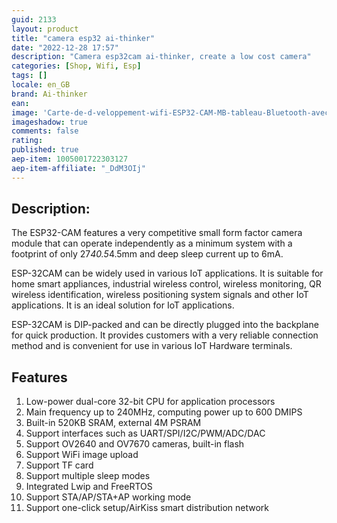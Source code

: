 ```yaml
---
guid: 2133
layout: product 
title: "camera esp32 ai-thinker"
date: "2022-12-28 17:57"
description: "Camera esp32cam ai-thinker, create a low cost camera"
categories: [Shop, Wifi, Esp]
tags: []
locale: en_GB
brand: Ai-thinker
ean: 
image: 'Carte-de-d-veloppement-wifi-ESP32-CAM-MB-tableau-Bluetooth-avec-cam-ra-OV2640-micro-USB.jpg'
imageshadow: true
comments: false
rating:  
published: true
aep-item: 1005001722303127
aep-item-affiliate: "_DdM3OIj"
---
```


## Description:
 
The ESP32-CAM features a very competitive small form factor camera module that can operate independently as a minimum system with a footprint of only 27*40.5*4.5mm and deep sleep current up to 6mA.

ESP-32CAM can be widely used in various IoT applications. It is suitable for home smart appliances, industrial wireless control, wireless monitoring, QR wireless identification, wireless positioning system signals and other IoT applications. It is an ideal solution for IoT applications.

ESP-32CAM is DIP-packed and can be directly plugged into the backplane for quick production. It provides customers with a very reliable connection method and is convenient for use in various IoT
Hardware terminals.

## Features

1. Low-power dual-core 32-bit CPU for application processors
2. Main frequency up to 240MHz, computing power up to 600 DMIPS
3. Built-in 520KB SRAM, external 4M PSRAM
4. Support interfaces such as UART/SPI/I2C/PWM/ADC/DAC
5. Support OV2640 and OV7670 cameras, built-in flash
6. Support WiFi image upload
7. Support TF card
8. Support multiple sleep modes
9. Integrated Lwip and FreeRTOS
10. Support STA/AP/STA+AP working mode
11. Support one-click setup/AirKiss smart distribution network

